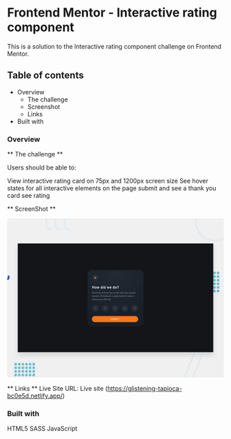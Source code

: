 # Frontend Mentor - Interactive rating component

This is a solution to the Interactive rating component challenge on Frontend Mentor. 


## Table of contents
-   Overview
    - The challenge
    - Screenshot
    - Links
-   Built with
    

### Overview

** The challenge **

Users should be able to:

View interactive rating card on 75px and 1200px screen size
See hover states for all interactive elements on the page
submit and see a thank you card see rating 


** ScreenShot **

![Design preview for the Interactive rating component coding challenge](./design/desktop-preview.jpg)

** Links **
Live Site URL: Live site (https://glistening-tapioca-bc0e5d.netlify.app/)



### Built with 

HTML5
SASS
JavaScript
